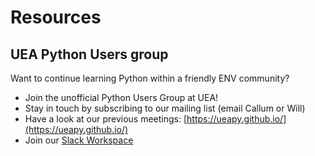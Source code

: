 # Resources
## UEA Python Users group

Want to continue learning Python within a friendly ENV community?

* Join the unofficial Python Users Group at UEA!
* Stay in touch by subscribing to our mailing list (email Callum or Will)
* Have a look at our previous meetings: [https://ueapy.github.io/](https://ueapy.github.io/)
* Join our [Slack Workspace](https://uea-python.slack.com/)
